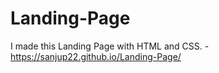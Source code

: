 # Landing-Page

I made this Landing Page with HTML and CSS. - https://sanjup22.github.io/Landing-Page/
